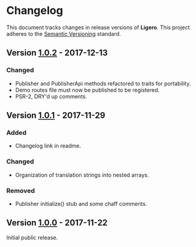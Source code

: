 # Changelog

This document tracks changes in release versions of **Ligero**. This project adheres to the [Semantic Versioning](http://semver.org/spec/v2.0.0.html) standard.


## Version [1.0.2](https://github.com/viewflex/ligero/tree/1.0.2) - 2017-12-13

### Changed

- Publisher and PublisherApi methods refactored to traits for portability.
- Demo routes file must now be published to be registered.
- PSR-2, DRY'd up comments.

## Version [1.0.1](https://github.com/viewflex/ligero/tree/1.0.1) - 2017-11-29

### Added

- Changelog link in readme.

### Changed

- Organization of translation strings into nested arrays.

### Removed

- Publisher initialize() stub and some chaff comments.


## Version [1.0.0](https://github.com/viewflex/ligero/tree/1.0) - 2017-11-22

Initial public release.